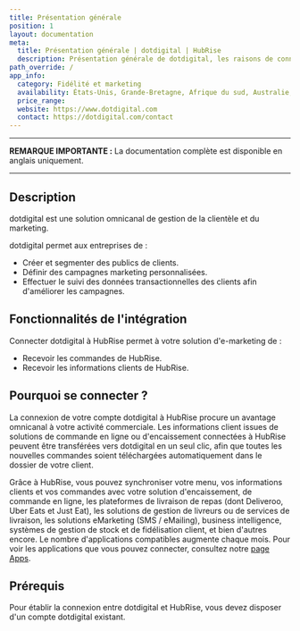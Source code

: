 ```yaml
---
title: Présentation générale
position: 1
layout: documentation
meta:
  title: Présentation générale | dotdigital | HubRise
  description: Présentation générale de dotdigital, les raisons de connecter dotdigital à HubRise et fonctionnalités de l'intégration avec HubRise.
path_override: /
app_info:
  category: Fidélité et marketing
  availability: États-Unis, Grande-Bretagne, Afrique du sud, Australie, Singapore, Pays-Bas et Europe de l'Est
  price_range:
  website: https://www.dotdigital.com
  contact: https://dotdigital.com/contact
---
```


---

**REMARQUE IMPORTANTE :** La documentation complète est disponible <Link to="/apps/dotdigital" addLocalePrefix={false}>en anglais uniquement</Link>.

---


## Description

dotdigital est une solution omnicanal de gestion de la clientèle et du marketing.

dotdigital permet aux entreprises de :

- Créer et segmenter des publics de clients.
- Définir des campagnes marketing personnalisées.
- Effectuer le suivi des données transactionnelles des clients afin d'améliorer les campagnes.

## Fonctionnalités de l'intégration

Connecter dotdigital à HubRise permet à votre solution d'e-marketing de :

- Recevoir les commandes de HubRise.
- Recevoir les informations clients de HubRise.

## Pourquoi se connecter ?

La connexion de votre compte dotdigital à HubRise procure un avantage omnicanal à votre activité commerciale. Les informations client issues de solutions de commande en ligne ou d'encaissement connectées à HubRise peuvent être transférées vers dotdigital en un seul clic, afin que toutes les nouvelles commandes soient téléchargées automatiquement dans le dossier de votre client.

Grâce à HubRise, vous pouvez synchroniser votre menu, vos informations clients et vos commandes avec votre solution d'encaissement, de commande en ligne, les plateformes de livraison de repas (dont Deliveroo, Uber Eats et Just Eat), les solutions de gestion de livreurs ou de services de livraison, les solutions eMarketing (SMS / eMailing), business intelligence, systèmes de gestion de stock et de fidélisation client, et bien d'autres encore. Le nombre d'applications compatibles augmente chaque mois. Pour voir les applications que vous pouvez connecter, consultez notre [page Apps](/apps).

## Prérequis

Pour établir la connexion entre dotdigital et HubRise, vous devez disposer d'un compte dotdigital existant.
